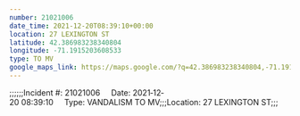 ```yaml
---
number: 21021006
date_time: 2021-12-20T08:39:10+00:00
location: 27 LEXINGTON ST
latitude: 42.386983238340804
longitude: -71.1915203608533
type: TO MV
google_maps_link: https://maps.google.com/?q=42.386983238340804,-71.1915203608533
---
```


;;;;;;Incident #: 21021006     Date: 2021‐12‐20 08:39:10     Type: VANDALISM TO MV;;;Location: 27 LEXINGTON ST;;;
